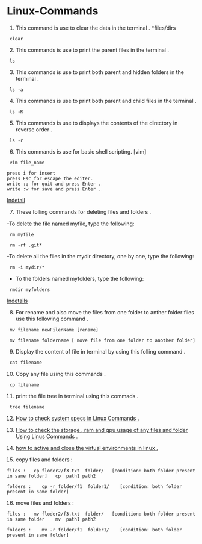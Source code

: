 # Linux-Commands

1. This command is use to clear the data in the terminal .                                                                        *files/dirs

```@ruby
 clear
```

2. This commands is use to print the parent files in the terminal .

```@ruby
 ls
```

3. This commands is use to print both parent and  hidden folders in the terminal .

```@ruby
 ls -a
```

4. This commands is use to print both parent and child files in the terminal . 

```@ruby
 ls -R
```

5. This commands is use to displays the contents of the directory in reverse order .

```@ruby
 ls -r
```
6. This commands is use for basic shell scripting. [vim]

```@ruby
 vim file_name 

press i for insert 
press Esc for escape the editer.
write :q for quit and press Enter .
write :w for save and press Enter .
```
[Indetail](https://www.educba.com/vim-command-in-linux/)

7. These folling commands for deleting files and folders .

-To delete the file named myfile, type the following:

```@ruby
 rm myfile
 
 rm -rf .git*
```
-To delete all the files in the mydir directory, one by one, type the following:

```@ruby
 rm -i mydir/*
```
- To the folders named myfolders, type the following:

```@ruby
 rmdir myfolders
```
[Indetails](https://www.hostinger.in/tutorials/how-to-remove-files-and-folders-using-linux-command-line/#:~:text=Folders%20in%20Linux%3F-,How%20to%20Remove%20a%20Directory%20in%20Linux,to%20remove%20non%2Dempty%20directories.)

8. For rename and also move the files from one folder to anther folder files use this following  command .

```@ruby
 mv filename newFilenName [rename]

 mv filename foldername [ move file from one folder to another folder]
```
9. Display the content of file in terminal by using this  folling command .

```@ruby
 cat filename 
```

10. Copy any file using this commands .

```@ruby
 cp filename
```

11. print the file tree in terminal using this commads . 

```@ruby
 tree filename
```
12. [ How to check system specs in Linux Commands . ](https://github.com/VaibhavDabral11/linux-specs-check/blob/main/README.md) 

13. [How to check the storage , ram and gpu usage of any files and folder Using Linus Commands . ](https://github.com/VaibhavDabral11/Linus-Folder-Storage/blob/main/README.md) 

14. [how to active and close the virtual environments in linux .](https://github.com/VaibhavDabral11/linux1/blob/main/README.md)

15. copy files and folders :
```@ruby
files :   cp floder2/f3.txt  folder/   [condition: both folder present in same folder]   cp  path1 path2
```
```@ruby
folders :    cp -r folder/f1  folder1/    [condition: both folder present in same folder]
```
16. move files and folders :
```@ruby
files :   mv floder2/f3.txt  folder/   [condition: both folder present in same folder    mv  path1 path2
```
```@ruby
folders :    mv -r folder/f1  folder1/    [condition: both folder present in same folder]
```
